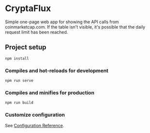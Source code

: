 # CryptaFlux

Simple one-page web app for showing the API calls from coinmarketcap.com.  If the table isn't visible, it's possible that the daily request limit has been reached.

## Project setup
```
npm install
```

### Compiles and hot-reloads for development
```
npm run serve
```

### Compiles and minifies for production
```
npm run build
```


### Customize configuration
See [Configuration Reference](https://cli.vuejs.org/config/).
